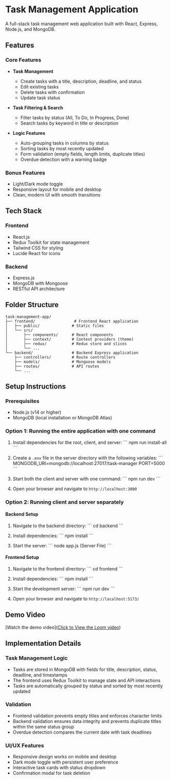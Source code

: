 # Task Management Application

A full-stack task management web application built with React, Express, Node.js, and MongoDB.

## Features

### Core Features
- **Task Management**
  - Create tasks with a title, description, deadline, and status
  - Edit existing tasks
  - Delete tasks with confirmation
  - Update task status
  
- **Task Filtering & Search**
  - Filter tasks by status (All, To Do, In Progress, Done)
  - Search tasks by keyword in title or description
  
- **Logic Features**
  - Auto-grouping tasks in columns by status
  - Sorting tasks by most recently updated
  - Form validation (empty fields, length limits, duplicate titles)
  - Overdue detection with a warning badge

### Bonus Features
- Light/Dark mode toggle
- Responsive layout for mobile and desktop
- Clean, modern UI with smooth transitions

## Tech Stack

### Frontend
- React.js
- Redux Toolkit for state management
- Tailwind CSS for styling
- Lucide React for icons

### Backend
- Express.js
- MongoDB with Mongoose
- RESTful API architecture

## Folder Structure

```
task-management-app/
├── frontend/                 # Frontend React application
│   ├── public/              # Static files
│   └── src/
│       ├── components/      # React components
│       ├── context/         # Context providers (theme)
│       ├── redux/           # Redux store and slices
│       └── ...
└── backend/                 # Backend Express application
    ├── controllers/         # Route controllers
    ├── models/              # Mongoose models
    ├── routes/              # API routes
    └── ...
```

## Setup Instructions

### Prerequisites
- Node.js (v14 or higher)
- MongoDB (local installation or MongoDB Atlas)

### Option 1: Running the entire application with one command
1. Install dependencies for the root, client, and server:
   \`\`\`
   npm run install-all
   \`\`\`

2. Create a `.env` file in the server directory with the following variables:
   \`\`\`
   MONGODB_URI=mongodb://localhost:27017/task-manager
   PORT=5000
   \`\`\`

3. Start both the client and server with one command:
   \`\`\`
   npm run dev
   \`\`\`

4. Open your browser and navigate to `http://localhost:3000`

### Option 2: Running client and server separately

#### Backend Setup
1. Navigate to the backend directory:
   \`\`\`
   cd backend
   \`\`\`

2. Install dependencies:
   \`\`\`
   npm install
   \`\`\`

3. Start the server:
   \`\`\`
   node app.js (Server File)
   \`\`\`

#### Frontend Setup
1. Navigate to the frontend directory:
   \`\`\`
   cd frontend
   \`\`\`

2. Install dependencies:
   \`\`\`
   npm install
   \`\`\`

3. Start the development server:
   \`\`\`
   npm run dev
   \`\`\`

4. Open your browser and navigate to `http://localhost:5173/`

## Demo Video

[Watch the demo video]([Click to View the Loom video](https://www.loom.com/share/cb0f85cf2169484387335dd67c66a064?sid=f419add2-496d-4d29-b905-7b6aa7db3ada))

## Implementation Details

### Task Management Logic
- Tasks are stored in MongoDB with fields for title, description, status, deadline, and timestamps
- The frontend uses Redux Toolkit to manage state and API interactions
- Tasks are automatically grouped by status and sorted by most recently updated

### Validation
- Frontend validation prevents empty titles and enforces character limits
- Backend validation ensures data integrity and prevents duplicate titles within the same status group
- Overdue detection compares the current date with task deadlines

### UI/UX Features
- Responsive design works on mobile and desktop
- Dark mode toggle with persistent user preference
- Interactive task cards with status dropdown
- Confirmation modal for task deletion
